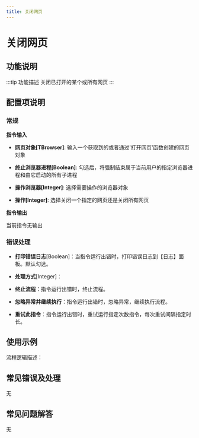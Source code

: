 ```yaml
---
title: 关闭网页
---
```


# 关闭网页

## 功能说明

:::tip 功能描述
关闭已打开的某个或所有网页
:::

## 配置项说明

### 常规

**指令输入**

- **网页对象[TBrowser]**: 输入一个获取到的或者通过'打开网页'函数创建的网页对象

- **终止浏览器进程[Boolean]**: 勾选后，将强制结束属于当前用户的指定浏览器进程和由它启动的所有子进程

- **操作浏览器[Integer]**: 选择需要操作的浏览器对象

- **操作[Integer]**: 选择关闭一个指定的网页还是关闭所有网页


**指令输出**

当前指令无输出

### 错误处理

- **打印错误日志**[Boolean]：当指令运行出错时，打印错误日志到【日志】面板。默认勾选。

- **处理方式**[Integer]：

 - **终止流程**：指令运行出错时，终止流程。

 - **忽略异常并继续执行**：指令运行出错时，忽略异常，继续执行流程。

 - **重试此指令**：指令运行出错时，重试运行指定次数指令，每次重试间隔指定时长。

## 使用示例

流程逻辑描述：

## 常见错误及处理

无

## 常见问题解答

无

